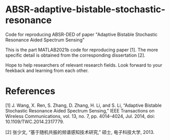 # ABSR-adaptive-bistable-stochastic-resonance
Code for reproducing ABSR-DED of paper "Adaptive Bistable Stochastic Resonance Aided Spectrum Sensing"

This is the part MATLAB2021b code for reproducing paper [1]. The more specific detail is obtained from the corresponding dissertation [2].

Hope to help researchers of relevant research fields. Look forward to your feekback and learning from each other.

# References
[1] J. Wang, X. Ren, S. Zhang, D. Zhang, H. Li, and S. Li, “Adaptive Bistable Stochastic Resonance Aided Spectrum Sensing,” IEEE Transactions on Wireless Communications, vol. 13, no. 7, pp. 4014–4024, Jul. 2014, doi: 10.1109/TWC.2014.2317779.

[2] 张少文, “基于随机共振的频谱感知技术研究,” 硕士, 电子科技大学, 2013.
